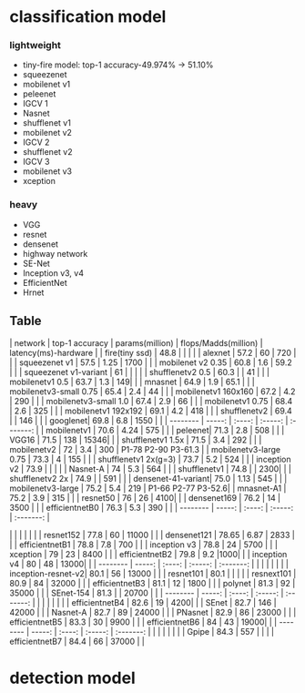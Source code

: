 # classification model 
### lightweight 
* tiny-fire model: top-1 accuracy-49.974% -> 51.10% 
* squeezenet
* mobilenet v1
* peleenet
* IGCV 1
* Nasnet
* shufflenet v1
* mobilenet v2
* IGCV 2
* shufflenet v2
* IGCV 3
* mobilenet v3
* xception



### heavy
* VGG
* resnet
* densenet
* highway network
* SE-Net
* Inception v3, v4
* EfficientNet
* Hrnet

## Table
| network            | top-1 accuracy    |  params(million)  | flops/Madds(million) | latency(ms)-hardware |
| fire(tiny ssd)     | 48.8              |                   |                      |                      |
| alexnet            |  57.2             |   60              |    720               |                      |
| squeezenet v1      | 57.5              |   1.25            |  1700                |                      |
| mobilenet v2 0.35  |        60.8   | 1.6 | 59.2 |   |
| squeezenet v1-variant | 61 |  |  |  | 
| shufflenetv2 0.5 | 60.3 | | 41 | |
| mobilenetv1 0.5 | 63.7 | 1.3 | 149| |
| mnasnet | 64.9 | 1.9 | 65.1 | |
| mobilenetv3-small 0.75 | 65.4 | 2.4 | 44 | |
| mobilenetv1 160x160 | 67.2 | 4.2 | 290 | | 
| mobilenetv3-small 1.0 | 67.4 | 2.9 | 66 | |
| mobilenetv1 0.75 | 68.4 | 2.6 | 325 | |
| mobilenetv1 192x192 | 69.1 | 4.2 | 418 | |
| shufflenetv2 | 69.4 |  | 146 | |
| googlenet| 69.8 | 6.8 | 1550 | |
| --------           | -----:            | :----:            | :-----:              | :-------:            |
| mobilenetv1 | 70.6 | 4.24 | 575 | |
| peleenet| 71.3 | 2.8 | 508 | |
| VGG16 | 71.5 | 138 | 15346| |
| shufflenetv1 1.5x | 71.5 | 3.4 | 292 | |
| mobilenetv2 | 72 | 3.4 | 300 | P1-78 P2-90 P3-61.3 |
| mobilenetv3-large 0.75 | 73.3 | 4 | 155 | |
| shufflenetv1 2x(g=3) | 73.7 | 5.2 | 524 | |
| inception v2 | 73.9 |  | | |
| Nasnet-A | 74 | 5.3 | 564 | |
| shufflenetv1 | 74.8 | | 2300| | 
| shufflenetv2 2x | 74.9 | | 591 | |
| densenet-41-variant| 75.0 | 1.13 | 545 | |
| mobilenetv3-large | 75.2 | 5.4 | 219 | P1-66 P2-77 P3-52.6|
| mnasnet-A1 | 75.2 | 3.9 | 315 | |
| resnet50 | 76 | 26 | 4100| |
| densenet169 | 76.2 | 14 | 3500 | |
| efficientnetB0 | 76.3 | 5.3 | 390 | | 
| --------           | -----:            | :----:            | :-----:              | :-------:            |







| | | | | |
| resnet152 | 77.8 | 60 | 11000 | |
| densenet121 | 78.65 | 6.87 | 2833 | |
| efficientnetB1 | 78.8 | 7.8 | 700 | |
| inception v3 | 78.8 | 24 | 5700 | |
| xception | 79 | 23 | 8400 | | 
| efficientnetB2 | 79.8 | 9.2 |1000| |
| inception v4 | 80 | 48 | 13000| |
| --------           | -----:            | :----:            | :-----:              | :-------:            |
| | | | | |
| inception-resnet-v2| 80.1 | 56 | 13000 | |
| resnet101 | 80.1 | | | |
| resnext101 | 80.9 | 84 | 32000 | |
| efficientnetB3 | 81.1 | 12 | 1800 | |
| polynet | 81.3 | 92 | 35000 | |
| SEnet-154 | 81.3 |  | 20700 | |
| --------           | -----:            | :----:            | :-----:              | :-------:            |
| | | | | |
| efficientnetB4 | 82.6 | 19 | 4200| |
| SEnet | 82.7 | 146 | 42000 | |
| Nasnet-A | 82.7 | 89 | 24000 | |
| PNasnet | 82.9 | 86 | 23000 | |
| efficientnetB5 | 83.3 | 30 | 9900 | |
| efficientnetB6 | 84 | 43 | 19000| |
| --------           | -----:            | :----:            | :-----:              | :-------:            |
| | | | | |
| Gpipe | 84.3 | 557 | | |
| efficientnetB7 | 84.4 | 66 | 37000 | |




# detection model
